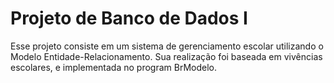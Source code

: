 # Projeto de Banco de Dados I
Esse projeto consiste em um sistema de gerenciamento escolar utilizando o Modelo Entidade-Relacionamento. Sua realização foi baseada em vivências escolares, e implementada no program BrModelo. 
